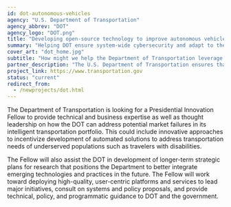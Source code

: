 ```yaml
---
id: dot-autonomous-vehicles
agency: "U.S. Department of Transportation"
agency_abbrev: "DOT"
agency_logo: "DOT.png"
title: "Developing open-source technology to improve autonomous vehicle safety, efficiency, and mobility"
summary: "Helping DOT ensure system-wide cybersecurity and adapt to the challenges and opportunities that autonomous vehicles and aerial systems offer"
cover_art: "dot_home.jpg"
subtitle: "How might we help the Department of Transportation leverage emerging technologies to make our cities and transportation systems safer?"
partner_description: "The U.S. Department of Transportation ensures that our nation has the safest, most efficient and modern transportation system in the world; that improves the quality of life for all American people and communities, from rural to urban, and increases the productivity and competitiveness of American workers and businesses."
project_link: https://www.transportation.gov
status: "current"
redirect_from:
  - /newprojects/dot.html
---
```


The Department of Transportation is looking for a Presidential Innovation Fellow to provide technical and business expertise as well as thought leadership on how the DOT can address potential market failures in its intelligent transportation portfolio. This could include innovative approaches to incentivize development of automated solutions to address transportation needs of underserved populations such as travelers with disabilities.

The Fellow will also assist the DOT in development of longer-term strategic plans for research that positions the Department to better integrate emerging technologies and practices in the future. The Fellow will work toward deploying high-quality, user-centric platforms and services to lead major initiatives, consult on systems and policy proposals, and provide technical, policy, and programmatic guidance to DOT and the government.
